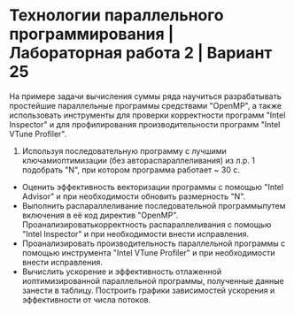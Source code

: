 # Технологии параллельного программирования | Лабораторная работа 2 | Вариант 25

На примере задачи вычисления суммы ряда научиться разрабатывать простейшие параллельные программы средствами "OpenMP", а также использовать инструменты для проверки корректности программ "Intel Inspector" и для профилирования производительности программ "Intel VTune Profiler".

1. Используя последовательную программу с лучшими ключамиоптимизации (без автораспараллеливания) из л.р. 1 подобрать "N", при котором программа работает ~ 30 с.
- Оценить эффективность векторизации программы с помощью "Intel Advisor" и при необходимости обновить размерность "N".
- Выполнить распараллеливание последовательной программыпутем включения в её код директив "OpenMP". Проанализироватькорректность распараллеливания с помощью "Intel Inspector" и при необходимости внести исправления.
- Проанализировать производительность параллельной программы с помощью инструмента "Intel VTune Profiler" и при необходимости внести исправления.
- Вычислить ускорение и эффективность отлаженной иоптимизированной параллельной программы, полученные данные занести в таблицу. Построить графики зависимостей ускорения и эффективности от числа потоков.
